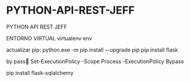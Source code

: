# PYTHON-API-REST-JEFF
PYTHON API REST JEFF


ENTORNO VIRTUAL 
virtualenv env

actualizar pip:
python.exe -m pip install --upgrade pip
pip install flask


by pass🥇
Set-ExecutionPolicy -Scope Process -ExecutionPolicy Bypass   


pip install flask-sqlalchemy
